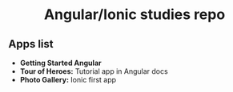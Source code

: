 <div align="center">

# Angular/Ionic studies repo

</div>

## Apps list

- **Getting Started Angular**
- **Tour of Heroes:** Tutorial app in Angular docs
- **Photo Gallery:** Ionic first app
